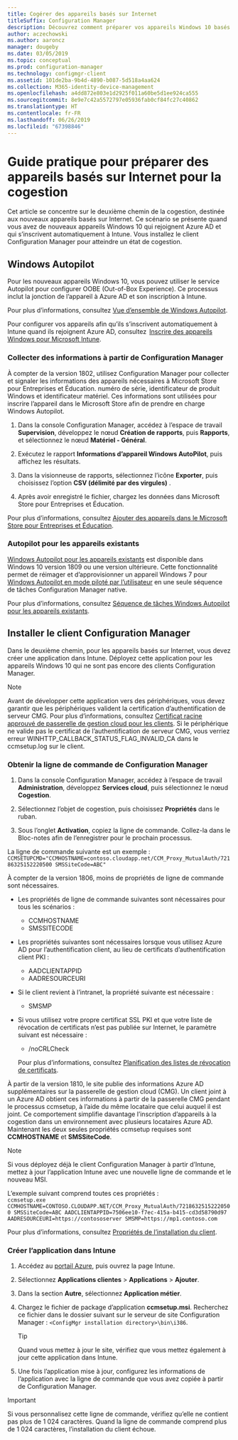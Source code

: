 ```yaml
---
title: Cogérer des appareils basés sur Internet
titleSuffix: Configuration Manager
description: Découvrez comment préparer vos appareils Windows 10 basés sur Internet pour la cogestion.
author: aczechowski
ms.author: aaroncz
manager: dougeby
ms.date: 03/05/2019
ms.topic: conceptual
ms.prod: configuration-manager
ms.technology: configmgr-client
ms.assetid: 101de2ba-9b4d-4890-b087-5d518a4aa624
ms.collection: M365-identity-device-management
ms.openlocfilehash: a4dd872e803e1d2925f011a60be5d1ee924ca555
ms.sourcegitcommit: 8e9e7c42a5572797e05936fab0cf84fc27c40862
ms.translationtype: HT
ms.contentlocale: fr-FR
ms.lasthandoff: 06/26/2019
ms.locfileid: "67398846"
---
```

# <a name="how-to-prepare-internet-based-devices-for-co-management"></a>Guide pratique pour préparer des appareils basés sur Internet pour la cogestion

Cet article se concentre sur le deuxième chemin de la cogestion, destinée aux nouveaux appareils basés sur Internet. Ce scénario se présente quand vous avez de nouveaux appareils Windows 10 qui rejoignent Azure AD et qui s’inscrivent automatiquement à Intune. Vous installez le client Configuration Manager pour atteindre un état de cogestion.  



## <a name="windows-autopilot"></a>Windows Autopilot

Pour les nouveaux appareils Windows 10, vous pouvez utiliser le service Autopilot pour configurer OOBE (Out-of-Box Experience). Ce processus inclut la jonction de l’appareil à Azure AD et son inscription à Intune.  

Pour plus d’informations, consultez [Vue d’ensemble de Windows Autopilot](https://docs.microsoft.com/windows/deployment/windows-autopilot/windows-autopilot).    

Pour configurer vos appareils afin qu’ils s’inscrivent automatiquement à Intune quand ils rejoignent Azure AD, consultez  [Inscrire des appareils Windows pour Microsoft Intune](https://docs.microsoft.com/intune/windows-enroll).  


### <a name="gather-information-from-configuration-manager"></a>Collecter des informations à partir de Configuration Manager

À compter de la version 1802, utilisez Configuration Manager pour collecter et signaler les informations des appareils nécessaires à Microsoft Store pour Entreprises et Éducation. numéro de série, identificateur de produit Windows et identificateur matériel. Ces informations sont utilisées pour inscrire l’appareil dans le Microsoft Store afin de prendre en charge Windows Autopilot. 

1. Dans la console Configuration Manager, accédez à l’espace de travail **Supervision**, développez le nœud **Création de rapports**, puis **Rapports**, et sélectionnez le nœud **Matériel - Général**.  

2. Exécutez le rapport **Informations d’appareil Windows AutoPilot**, puis affichez les résultats.  

3. Dans la visionneuse de rapports, sélectionnez l’icône **Exporter**, puis choisissez l’option **CSV (délimité par des virgules)** .  

4. Après avoir enregistré le fichier, chargez les données dans Microsoft Store pour Entreprises et Éducation.  

Pour plus d’informations, consultez [Ajouter des appareils dans le Microsoft Store pour Entreprises et Éducation](https://docs.microsoft.com/microsoft-store/add-profile-to-devices#add-devices-and-apply-autopilot-deployment-profile).


### <a name="autopilot-for-existing-devices"></a>Autopilot pour les appareils existants
<!--1358333-->

[Windows Autopilot pour les appareils existants](https://techcommunity.microsoft.com/t5/Windows-IT-Pro-Blog/New-Windows-Autopilot-capabilities-and-expanded-partner-support/ba-p/260430) est disponible dans Windows 10 version 1809 ou une version ultérieure. Cette fonctionnalité permet de réimager et d’approvisionner un appareil Windows 7 pour [Windows Autopilot en mode piloté par l’utilisateur](https://docs.microsoft.com/windows/deployment/windows-autopilot/user-driven) en une seule séquence de tâches Configuration Manager native. 

Pour plus d’informations, consultez [Séquence de tâches Windows Autopilot pour les appareils existants](/sccm/osd/deploy-use/windows-autopilot-for-existing-devices).



## <a name="install-the-configuration-manager-client"></a>Installer le client Configuration Manager

Dans le deuxième chemin, pour les appareils basés sur Internet, vous devez créer une application dans Intune. Déployez cette application pour les appareils Windows 10 qui ne sont pas encore des clients Configuration Manager. 

> [!Note]  
> Avant de développer cette application vers des périphériques, vous devez garantir que les périphériques valident la certification d’authentification de serveur CMG. Pour plus d’informations, consultez [Certificat racine approuvé de passerelle de gestion cloud pour les clients](/sccm/core/clients/manage/cmg/certificates-for-cloud-management-gateway#bkmk_cmgroot). Si le périphérique ne valide pas le certificat de l’authentification de serveur CMG, vous verriez erreur WINHTTP_CALLBACK_STATUS_FLAG_INVALID_CA dans le ccmsetup.log sur le client.

### <a name="get-the-command-line-from-configuration-manager"></a>Obtenir la ligne de commande de Configuration Manager

1. Dans la console Configuration Manager, accédez à l’espace de travail **Administration**, développez **Services cloud**, puis sélectionnez le nœud **Cogestion**.  

2. Sélectionnez l’objet de cogestion, puis choisissez **Propriétés** dans le ruban.  

3. Sous l’onglet **Activation**, copiez la ligne de commande. Collez-la dans le Bloc-notes afin de l’enregistrer pour le prochain processus.  

La ligne de commande suivante est un exemple : `CCMSETUPCMD="CCMHOSTNAME=contoso.cloudapp.net/CCM_Proxy_MutualAuth/72186325152220500 SMSSiteCode=ABC"`

<!--1358215-->
À compter de la version 1806, moins de propriétés de ligne de commande sont nécessaires.  

- Les propriétés de ligne de commande suivantes sont nécessaires pour tous les scénarios :  
    - CCMHOSTNAME  
    - SMSSITECODE  

- Les propriétés suivantes sont nécessaires lorsque vous utilisez Azure AD pour l’authentification client, au lieu de certificats d’authentification client PKI :  
    - AADCLIENTAPPID  
    - AADRESOURCEURI  

- Si le client revient à l’intranet, la propriété suivante est nécessaire :  
    - SMSMP  

- Si vous utilisez votre propre certificat SSL PKI et que votre liste de révocation de certificats n’est pas publiée sur Internet, le paramètre suivant est nécessaire :  
    - /noCRLCheck  
    
     Pour plus d’informations, consultez [Planification des listes de révocation de certificats](/sccm/core/plan-design/security/plan-for-security#BKMK_PlanningForCRLs).  

À partir de la version 1810, le site publie des informations Azure AD supplémentaires sur la passerelle de gestion cloud (CMG). Un client joint à un Azure AD obtient ces informations à partir de la passerelle CMG pendant le processus ccmsetup, à l’aide du même locataire que celui auquel il est joint. Ce comportement simplifie davantage l’inscription d’appareils à la cogestion dans un environnement avec plusieurs locataires Azure AD. Maintenant les deux seules propriétés ccmsetup requises sont **CCMHOSTNAME** et **SMSSiteCode**.<!--3607731-->

> [!Note]
> Si vous déployez déjà le client Configuration Manager à partir d’Intune, mettez à jour l’application Intune avec une nouvelle ligne de commande et le nouveau MSI. <!-- SCCMDocs-pr issue 3084 -->

L’exemple suivant comprend toutes ces propriétés :   
`ccmsetup.exe CCMHOSTNAME=CONTOSO.CLOUDAPP.NET/CCM_Proxy_MutualAuth/72186325152220500 SMSSiteCode=ABC AADCLIENTAPPID=7506ee10-f7ec-415a-b415-cd3d58790d97 AADRESOURCEURI=https://contososerver SMSMP=https://mp1.contoso.com`

Pour plus d’informations, consultez [Propriétés de l’installation du client](/sccm/core/clients/deploy/about-client-installation-properties).


### <a name="create-the-app-in-intune"></a>Créer l’application dans Intune

1. Accédez au [portail Azure](https://portal.azure.com), puis ouvrez la page Intune.  

2. Sélectionnez **Applications clientes** > **Applications** > **Ajouter**.  

3. Dans la section **Autre**, sélectionnez **Application métier**.  

4. Chargez le fichier de package d’application **ccmsetup.msi**. Recherchez ce fichier dans le dossier suivant sur le serveur de site Configuration Manager : `<ConfigMgr installation directory>\bin\i386`.  

    > [!Tip]  
    > Quand vous mettez à jour le site, vérifiez que vous mettez également à jour cette application dans Intune.  

5. Une fois l’application mise à jour, configurez les informations de l’application avec la ligne de commande que vous avez copiée à partir de Configuration Manager.  

> [!IMPORTANT]    
> Si vous personnalisez cette ligne de commande, vérifiez qu’elle ne contient pas plus de 1 024 caractères. Quand la ligne de commande comprend plus de 1 024 caractères, l’installation du client échoue.


